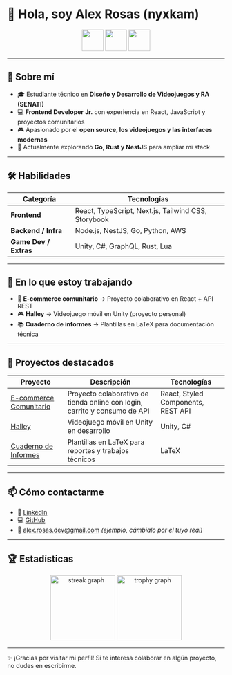 # 👋 Hola, soy Alex Rosas (nyxkam)

<div align="center">
  <img src="https://skillicons.dev/icons?i=ts,react,nextjs,tailwind,git,github" height="50" />
  <img src="https://skillicons.dev/icons?i=nodejs,nestjs,py,go,rust" height="50" />
  <img src="https://skillicons.dev/icons?i=unity,aws" height="50" />
</div>

---

## 👤 Sobre mí

- 🎓 Estudiante técnico en **Diseño y Desarrollo de Videojuegos y RA (SENATI)**  
- 💻 **Frontend Developer Jr.** con experiencia en React, JavaScript y proyectos comunitarios  
- 🎮 Apasionado por el **open source, los videojuegos y las interfaces modernas**  
- 🌱 Actualmente explorando **Go, Rust y NestJS** para ampliar mi stack  

---

## 🛠 Habilidades

| Categoría | Tecnologías |
|-----------|-------------|
| **Frontend** | React, TypeScript, Next.js, Tailwind CSS, Storybook |
| **Backend / Infra** | Node.js, NestJS, Go, Python, AWS |
| **Game Dev / Extras** | Unity, C#, GraphQL, Rust, Lua |

---

## 🔭 En lo que estoy trabajando

- 🛒 **E-commerce comunitario** → Proyecto colaborativo en React + API REST  
- 🎮 **Halley** → Videojuego móvil en Unity (proyecto personal)  
- 📚 **Cuaderno de informes** → Plantillas en LaTeX para documentación técnica  

---

## 📂 Proyectos destacados

| Proyecto | Descripción | Tecnologías |
|----------|-------------|-------------|
| [E-commerce Comunitario](https://github.com/nyxkam/ecommerce) | Proyecto colaborativo de tienda online con login, carrito y consumo de API | React, Styled Components, REST API |
| [Halley](https://github.com/nyxkam/halley) | Videojuego móvil en Unity en desarrollo | Unity, C# |
| [Cuaderno de Informes](https://github.com/nyxkam/cuaderno-informes) | Plantillas en LaTeX para reportes y trabajos técnicos | LaTeX |

---

## 📫 Cómo contactarme

- 🔗 [LinkedIn](https://www.linkedin.com/in/alex-diego-rosas-quispe-347b0029b)  
- 💻 [GitHub](https://github.com/nyxkam)  
- 📧 alex.rosas.dev@gmail.com *(ejemplo, cámbialo por el tuyo real)*  

---

## 🏆 Estadísticas

<div align="center">
  <img src="https://streak-stats.demolab.com?user=nyxkam&theme=dracula&hide_border=true" height="150" alt="streak graph" />
  <img src="https://github-profile-trophy.vercel.app?username=nyxkam&theme=dracula&margin-w=8&margin-h=8&no-bg=true&no-frame=true" height="150" alt="trophy graph" />
</div>

---

✨ ¡Gracias por visitar mi perfil! Si te interesa colaborar en algún proyecto, no dudes en escribirme.
